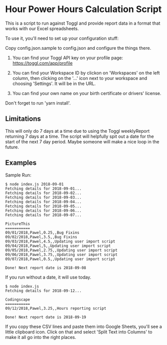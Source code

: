 # Hour Power Hours Calculation Script

This is a script to run against Toggl and provide report data in a format that works with our Excel spreadsheets.

To use it, you'll need to set up your configuration stuff:

Copy config.json.sample to config.json and configure the things there.

1) You can find your Toggl API key on your profile page: https://toggl.com/app/profile

2) You can find your Workspace ID by clickon on 'Workspaces' on the left column, then clicking on the '...' icon next to your workspace and choosing 'Settings'. It will be in the URL.

3) You can find your own name on your birth certificate or drivers' license.

Don't forget to run 'yarn install'.

## Limitations

This will only do 7 days at a time due to using the Toggl weeklyReport returning 7 days at a time. The script will helpfully spit out a date for the start of the next 7 day period. Maybe someone will make a nice loop in the future.

## Examples

Sample Run:

```
$ node index.js 2018-09-01
Fetching details for 2018-09-01...
Fetching details for 2018-09-02...
Fetching details for 2018-09-03...
Fetching details for 2018-09-04...
Fetching details for 2018-09-05...
Fetching details for 2018-09-06...
Fetching details for 2018-09-07...

PictureThis
===========
09/01/2018,Pawel,0.25,,Bug Fixins
09/02/2018,Pawel,3.5,,Bug Fixins
09/03/2018,Pawel,4.5,,Updating user import script
09/04/2018,Pawel,5,,Updating user import script
09/05/2018,Pawel,2.75,,Updating user import script
09/06/2018,Pawel,3.75,,Updating user import script
09/07/2018,Pawel,0.5,,Updating user import script

Done! Next report date is 2018-09-08
```

If you run without a date, it will use today.

```
$ node index.js
Fetching details for 2018-09-12...

Codingscape
===========
09/12/2018,Pawel,3.25,,Hours reporting script

Done! Next report date is 2018-09-19
```

If you copy these CSV lines and paste them into Google Sheets, you'll see a little clipboard icon. Click on that and select 'Split Text into Columns' to make it all go into the right places.